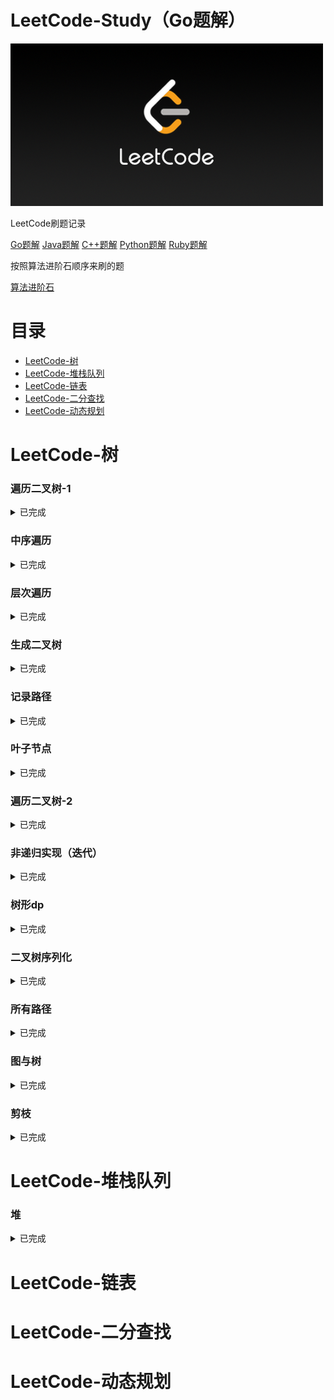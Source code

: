 # LeetCode-Study（Go题解）

![img](./editor/cn/doc/LeetCode-Study.png)

LeetCode刷题记录

[Go题解](https://github.com/paidx0/LeetCode-Study/tree/main)
[Java题解](https://github.com/paidx0/LeetCode-Study/tree/java)
[C++题解](https://github.com/paidx0/LeetCode-Study/tree/cplus)
[Python题解](https://github.com/paidx0/LeetCode-Study/tree/python)
[Ruby题解](https://github.com/paidx0/LeetCode-Study/tree/ruby)

按照算法进阶石顺序来刷的题

[算法进阶石](https://github.com/acm-clan/algorithm-stone)

# 目录

* [LeetCode-树](#leetcode-树)
* [LeetCode-堆栈队列](#leetcode-堆栈队列)
* [LeetCode-链表](#LeetCode-链表)
* [LeetCode-二分查找](#LeetCode-二分查找)
* [LeetCode-动态规划](#LeetCode-动态规划)

# LeetCode-树

### 遍历二叉树-1

<details> <summary>已完成</summary>
100，101，104，110，112，226，530，543，563，572，606，637，653，671
</details>

### 中序遍历

<details> <summary>已完成</summary>
235，501，98，230，538，1008，99，1305
</details>

### 层次遍历

<details> <summary>已完成</summary>
111，103，107，116，429，513，515，623，662，958，919，1104，1161，1302，1609
</details>

### 生成二叉树

<details> <summary>已完成</summary>
617，95，108，105，106，889，450，654，669，701，894，998，1130，1261
</details>

### 记录路径

<details> <summary>已完成</summary>
113，114，437，988，1123，1315，1367，1372，1457
</details>

### 叶子节点

<details> <summary>已完成</summary>
129
</details>

### 遍历二叉树-2

<details> <summary>已完成</summary>
94，102，236，508，951，971，1026，1038，1379，1448，1600
</details>

### 非递归实现（迭代）

<details> <summary>已完成</summary>
144，145
</details>

### 树形dp

<details> <summary>已完成</summary>
337，
</details>

### 二叉树序列化

<details> <summary>已完成</summary>
449，652，655，
</details>

### 所有路径

<details> <summary>已完成</summary>
687，863，979，124，1443，1530，1145，968
</details>

### 图与树

<details> <summary>已完成</summary>
684，685，1466
</details>

### 剪枝

<details> <summary>已完成</summary>
814，,865，1110，1325，1339
</details>

# LeetCode-堆栈队列

### 堆

<details> <summary>已完成</summary>

</details>

# LeetCode-链表

# LeetCode-二分查找

# LeetCode-动态规划